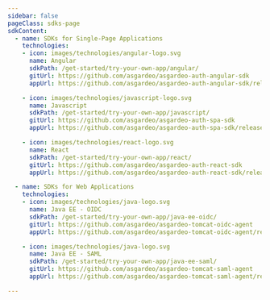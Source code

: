 ```yaml
---
sidebar: false
pageClass: sdks-page
sdkContent:
  - name: SDKs for Single-Page Applications
    technologies:
    - icon: images/technologies/angular-logo.svg
      name: Angular
      sdkPath: /get-started/try-your-own-app/angular/
      gitUrl: https://github.com/asgardeo/asgardeo-auth-angular-sdk
      appUrl: https://github.com/asgardeo/asgardeo-auth-angular-sdk/releases/latest/download/asgardeo-angular-app.zip

    - icon: images/technologies/javascript-logo.svg
      name: Javascript
      sdkPath: /get-started/try-your-own-app/javascript/
      gitUrl: https://github.com/asgardeo/asgardeo-auth-spa-sdk
      appUrl: https://github.com/asgardeo/asgardeo-auth-spa-sdk/releases/latest/download/asgardeo-html-js-app.zip

    - icon: images/technologies/react-logo.svg
      name: React
      sdkPath: /get-started/try-your-own-app/react/
      gitUrl: https://github.com/asgardeo/asgardeo-auth-react-sdk
      appUrl: https://github.com/asgardeo/asgardeo-auth-react-sdk/releases/latest/download/asgardeo-react-app.zip

  - name: SDKs for Web Applications
    technologies:
    - icon: images/technologies/java-logo.svg
      name: Java EE - OIDC
      sdkPath: /get-started/try-your-own-app/java-ee-oidc/
      gitUrl: https://github.com/asgardeo/asgardeo-tomcat-oidc-agent
      appUrl: https://github.com/asgardeo/asgardeo-tomcat-oidc-agent/releases/latest/download/oidc-sample-app.war

    - icon: images/technologies/java-logo.svg
      name: Java EE - SAML
      sdkPath: /get-started/try-your-own-app/java-ee-saml/
      gitUrl: https://github.com/asgardeo/asgardeo-tomcat-saml-agent
      appUrl: https://github.com/asgardeo/asgardeo-tomcat-saml-agent/releases/latest/download/sample-app.war

---
```


<SDKOverview/>
